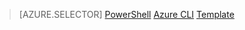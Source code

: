> [AZURE.SELECTOR]
[PowerShell](/documentation/articles/virtual-network-create-udr-arm-ps/)
[Azure CLI](/documentation/articles/virtual-network-create-udr-arm-cli/)
[Template](/documentation/articles/virtual-network-create-udr-arm-template/)
